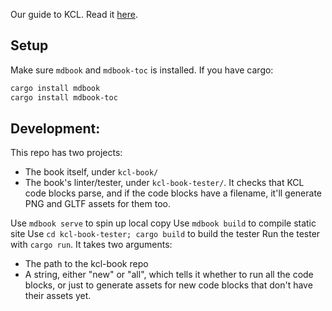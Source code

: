 Our guide to KCL. Read it [here](https://zoo.dev/docs/kcl-book/intro.html).

## Setup

Make sure `mdbook` and `mdbook-toc` is installed. If you have cargo:

```sh
cargo install mdbook
cargo install mdbook-toc
```

## Development:

This repo has two projects:

 - The book itself, under `kcl-book/`
 - The book's linter/tester, under `kcl-book-tester/`. It checks that KCL code blocks parse, and if the code blocks have a filename, it'll generate PNG and GLTF assets for them too.

Use `mdbook serve` to spin up local copy
Use `mdbook build` to compile static site
Use `cd kcl-book-tester; cargo build` to build the tester
Run the tester with `cargo run`. It takes two arguments:
 - The path to the kcl-book repo
 - A string, either "new" or "all", which tells it whether to run all the code blocks, or just to generate assets for new code blocks that don't have their assets yet.
